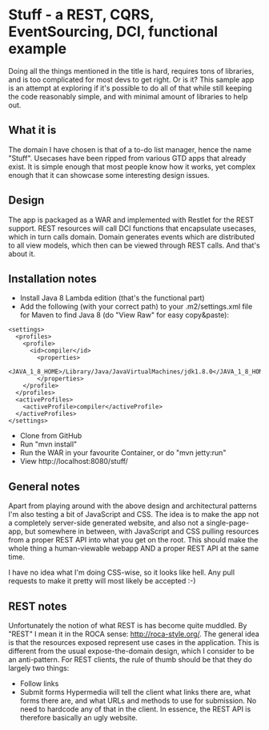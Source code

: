 Stuff - a REST, CQRS, EventSourcing, DCI, functional example
============================================================

Doing all the things mentioned in the title is hard, requires tons of libraries, and is too complicated for most devs
to get right. Or is it? This sample app is an attempt at exploring if it's possible to do all of that while still
keeping the code reasonably simple, and with minimal amount of libraries to help out.

What it is
----------
The domain I have chosen is that of a to-do list manager, hence the name "Stuff". Usecases have been ripped from various
GTD apps that already exist. It is simple enough that most people know how it works, yet complex enough that it can showcase
some interesting design issues.

Design
------
The app is packaged as a WAR and implemented with Restlet for the REST support. REST resources will call DCI functions
that encapsulate usecases, which in turn calls domain. Domain generates events which are distributed to all view models,
which then can be viewed through REST calls. And that's about it.

Installation notes
------------------
* Install Java 8 Lambda edition (that's the functional part)
* Add the following (with your correct path) to your .m2/settings.xml file for Maven to find Java 8 (do "View Raw" for easy copy&paste):
```
<settings>
  <profiles>
    <profile>
      <id>compiler</id>
        <properties>
          <JAVA_1_8_HOME>/Library/Java/JavaVirtualMachines/jdk1.8.0</JAVA_1_8_HOME>
        </properties>
    </profile>
  </profiles>
  <activeProfiles>
    <activeProfile>compiler</activeProfile>
  </activeProfiles>
</settings>
```
* Clone from GitHub
* Run "mvn install"
* Run the WAR in your favourite Container, or do "mvn jetty:run"
* View http://localhost:8080/stuff/

General notes
-------------
Apart from playing around with the above design and architectural patterns I'm also testing a bit of JavaScript and CSS.
The idea is to make the app not a completely server-side generated website, and also not a single-page-app, but somewhere in between,
with JavaScript and CSS pulling resources from a proper REST API into what you get on the root. This should make the whole thing
a human-viewable webapp AND a proper REST API at the same time.

I have no idea what I'm doing CSS-wise, so it looks like hell. Any pull requests to make it pretty will most likely be accepted :-)

REST notes
----------
Unfortunately the notion of what REST is has become quite muddled. By "REST" I mean it in the ROCA sense: http://roca-style.org/.
The general idea is that the resources exposed represent use cases in the application. This is different from the usual expose-the-domain
design, which I consider to be an anti-pattern. For REST clients, the rule of thumb should be that they do largely two things:
* Follow links
* Submit forms
Hypermedia will tell the client what links there are, what forms there are, and what URLs and methods to use for submission. No need to hardcode
any of that in the client. In essence, the REST API is therefore basically an ugly website.
